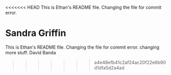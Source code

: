 <<<<<<< HEAD
This is Ethan's README file. Changing the file for commit error.

Sandra Griffin
=======
This is Ethan's README file. Changing the file for commit error. changing more stuff.
David Banda

>>>>>>> a4e48efb41c2af24ac20f22e6b90d1dfa5d2a4ad
